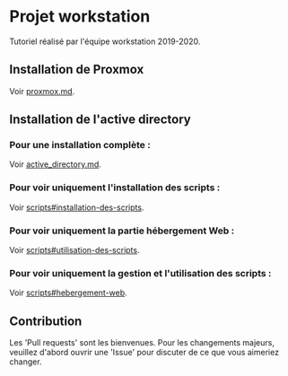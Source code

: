# Projet workstation

Tutoriel réalisé par l'équipe workstation 2019-2020.

## Installation de Proxmox

Voir [proxmox.md](https://github.com/WarTey/workstation/blob/master/proxmox.md).

## Installation de l'active directory
### Pour une installation complète : 

Voir [active_directory.md](https://github.com/WarTey/workstation/blob/master/active_directory.md).

### Pour voir uniquement l'installation des scripts :
Voir [scripts#installation-des-scripts](https://github.com/WarTey/workstation/blob/master/active_directory.md#installation-des-scripts).

### Pour voir uniquement la partie hébergement Web :
Voir [scripts#utilisation-des-scripts](https://github.com/WarTey/workstation/blob/master/active_directory.md#utilisation-des-scripts).

### Pour voir uniquement la gestion et l'utilisation des scripts :
Voir [scripts#hebergement-web](https://github.com/WarTey/workstation/blob/master/active_directory.md#hebergement-web).


## Contribution

Les 'Pull requests' sont les bienvenues. Pour les changements majeurs, veuillez d'abord ouvrir une 'Issue' pour discuter de ce que vous aimeriez changer.